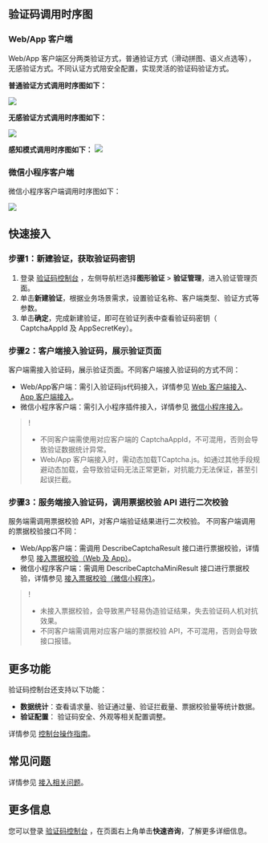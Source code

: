 ## 验证码调用时序图

### Web/App 客户端
Web/App 客户端区分两类验证方式，普通验证方式（滑动拼图、语义点选等），无感验证方式。不同认证方式陪安全配置，实现灵活的验证码验证方式。

**普通验证方式调用时序图如下：**

![](https://qcloudimg.tencent-cloud.cn/raw/8932466a9ac61639f24b447bfb6f8f01.png)

**无感验证方式调用时序图如下：**

![](https://qcloudimg.tencent-cloud.cn/raw/8bf7b89ce00d2e85f80f1a1afc43e398.png)

**感知模式调用时序图如下：**
![](https://qcloudimg.tencent-cloud.cn/raw/512ef3754a1fd034a2bebf928c3c392a.svg)

### 微信小程序客户端

微信小程序客户端调用时序图如下：

![](https://qcloudimg.tencent-cloud.cn/raw/2a3571dc59ee882216806554a23b60a1.png)

## 快速接入

### 步骤1：新建验证，获取验证码密钥

1. 登录 [验证码控制台](https://console.cloud.tencent.com/captcha/graphical) ，左侧导航栏选择**图形验证** > **验证管理**，进入验证管理页面。
2. 单击**新建验证**，根据业务场景需求，设置验证名称、客户端类型、验证方式等参数。
3. 单击**确定**，完成新建验证，即可在验证列表中查看验证码密钥（ CaptchaAppId 及 AppSecretKey）。

### 步骤2：客户端接入验证码，展示验证页面

客户端需接入验证码，展示验证页面。不同客户端接入验证码的方式不同：

- Web/App客户端：需引入验证码js代码接入，详情参见  [Web 客户端接入](https://cloud.tencent.com/document/product/1110/36841)、  [App 客户端接入](https://cloud.tencent.com/document/product/1110/49810)。
- 微信小程序客户端：需引入小程序插件接入，详情参见 [微信小程序接入](https://cloud.tencent.com/document/product/1110/49319)。

> !
> - 不同客户端需使用对应客户端的 CaptchaAppId，不可混用，否则会导致验证数据统计异常。
> - Web/App 客户端接入时，需动态加载TCaptcha.js。如通过其他手段规避动态加载，会导致验证码无法正常更新，对抗能力无法保证，甚至引起误拦截。

### 步骤3：服务端接入验证码，调用票据校验 API 进行二次校验

服务端需调用票据校验 API，对客户端验证结果进行二次校验。  不同客户端调用的票据校验接口不同：

- Web/App客户端：需调用 DescribeCaptchaResult 接口进行票据校验，详情参见  [接入票据校验（Web 及 App）](https://cloud.tencent.com/document/product/1110/75489)。
- 微信小程序客户端：需调用 DescribeCaptchaMiniResult 接口进行票据校验，详情参见  [接入票据校验（微信小程序）](https://cloud.tencent.com/document/product/1110/75490)。

> !
> - 未接入票据校验，会导致黑产轻易伪造验证结果，失去验证码人机对抗效果。
> - 不同客户端需调用对应客户端的票据校验 API，不可混用，否则会导致接口报错。

## 更多功能

验证码控制台还支持以下功能：
- **数据统计**：查看请求量、验证通过量、验证拦截量、票据校验量等统计数据。
- **验证配置**： 验证码安全、外观等相关配置调整。

详情参见 [控制台操作指南](https://cloud.tencent.com/document/product/1110/36831)。

## 常见问题

详情参见 [接入相关问题](https://cloud.tencent.com/document/product/1110/36828)。

## 更多信息

您可以登录 [验证码控制台](https://console.cloud.tencent.com/captcha/graphical) ，在页面右上角单击**快速咨询**，了解更多详细信息。
